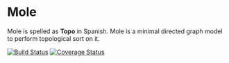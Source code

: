 # Mole
Mole is spelled as **Topo** in Spanish. Mole is a minimal directed graph model to perform topological sort on it.


[![Build Status](https://travis-ci.org/fortizpenaloza/Mole.svg?branch=master)](https://travis-ci.org/fortizpenaloza/Mole)
[![Coverage Status](https://coveralls.io/repos/github/fortizpenaloza/Mole/badge.svg?branch=master)](https://coveralls.io/github/fortizpenaloza/Mole?branch=master)


